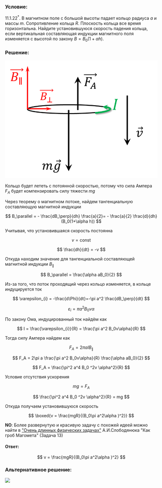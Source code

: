 ###  Условие:

$11.1.22^*.$ В магнитном поле с большой высоты падает кольцо радиуса $a$ и массы $m$. Сопротивление кольца $R$. Плоскость кольца все время горизонтальна. Найдите установившуюся скорость падения кольца, если вертикальная составляющая индукции магнитного поля изменяется с высотой по закону $B = B_0(1+\alpha h)$.

###  Решение:

![|780x601, 45%](../../img/11.1.22/draw.png)

Кольцо будет лететь с потоянной скоростью, потому что сила Ампера $F_A$ будет компензировать силу тяжести $mg$

Через теорему о магнитном потоке, найдем тангенциальную составляющую магнитной индукции

$$
B_\parallel = - \frac{dB_\perp}{dh} \frac{a}{2}= - \frac{a}{2} \frac{d}{dh}(B_0(1+\alpha h))
$$

Учитывая, что установившаяся скорость постоянна

$$
v=\text{const}
$$

$$
\frac{dh}{dt} = -v
$$

Откуда находим значение для тангенциальной составляющей магнитной индукции $B_\parallel$

$$
B_\parallel = \frac{\alpha aB_0}{2}
$$

Из-за того, что поток проходящий через кольцо изменяется, в кольце индуцируется ток

$$
\varepsilon_{i} = -\frac{d\Phi}{dt}=-\pi a^2 \frac{dB_\perp}{dt}
$$

$$
\varepsilon_{i} = \pi a^2 B_0v\alpha
$$

По закону Ома, индуцированный ток найдём как

$$
I = \frac{\varepsilon_{i}}{R} = \frac{\pi a^2 B_0v\alpha}{R}
$$

Тогда силу Ампера найдем как

$$
F_A = 2\pi aIB_\parallel
$$

$$
F_A = 2\pi a \frac{\pi a^2 B_0v\alpha}{R} \frac{\alpha aB_0}{2}
$$

$$
F_A = \frac{\pi^2 a^4 B_0 ^2v \alpha^2}{R}
$$

Условие отсутствия ускорения

$$
mg = F_A
$$

$$
\frac{\pi^2 a^4 B_0 ^2v \alpha^2}{R} = mg
$$

Откуда получаем установившуюся скорость

$$
\boxed{v = \frac{mgR}{(B_0\pi a^2\alpha )^2}}
$$

__NO__: Более развернутую и красивую задачу с похожей идеей можно найти в ["Очень длинных физических задачах"](https://belphol.github.io/books/LongProblemsPart2.pdf) А.И.Слободянюка "Как гроб Магомета" (Задача 13)

#### Ответ:

$$
v = \frac{mgR}{(B_0\pi a^2\alpha )^2}
$$

###  Альтернативное решение:

![](https://www.youtube.com/embed/njGEd43mnoE)